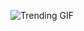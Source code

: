 
<!-- GIF_SECTION -->
![Trending GIF](https://media2.giphy.com/media/v1.Y2lkPThiYjIxNzcydHRqZ2UyaDNiaWZ4ZWkxZzhxbnU3MXJxNnYyazFlcjdjMWJqbnNtYiZlcD12MV9naWZzX3NlYXJjaCZjdD1n/ZfQXucKdaMcHLdSvWd/giphy.gif)
<!-- END_GIF_SECTION -->
